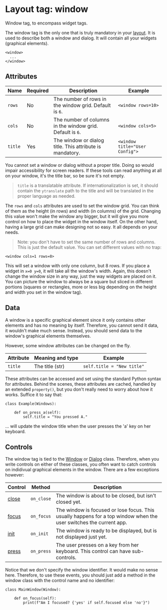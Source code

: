 # Layout tag: window

Window tag, to encompass widget tags.

The window tag is the only one that is truly mandatory in your
[layout](../overview.md).  It is used to describe both a window and
dialog.  It will contain all your widgets (graphical elements).

```
<window>
  ...
</window>
```

## Attributes

| Name         | Required | Description              | Example     |
| ------------ | -------- | ------------------------ | ----------- |
| `rows` | No | The number of rows in the window grid. Default is `6`. | `<window rows=10>` |
| `cols` | No | The number of columns in the window grid. Default is `6`. | `<window cols=5>` |
| `title` | Yes | The window or dialog title.  This attribute is mandatory. | `<window title="User Config">` |

You cannot set a window or dialog without a proper title.  Doing so
would impair accessibility for screen readers.  If these tools can
read anything at all on your window, it's the title bar, so be sure
it's not empty.

> `title` is a translatable attribute.  If internationalization is
  set, it should contain the `ytranslate` path to the title and will
  be translated in the proper language as needed.

The `rows` and `cols` attributes are used to set the window grid.  You
can think of them as the height (in rows) and width (in columns) of the
grid.  Changing this value won't make the window any bigger, but
it will give you more control on how to place the widget in the window
itself.  On the other hand, having a large grid can make designing not
so easy.  It all depends on your needs.

> Note: you don't have to set the same number of rows and columns.
  This is just the default value.  You can set different values with no
  trap:

```
<window cols=1 rows=8>
```

This will set a window with only one column, but 8 rows.  If you place
a widget in `x=0 y=0`, it will take all the window's width.  Again,
this doesn't change the window size in any way, just the way widgets
are placed on it.  You can picture the window to always be a
square but sliced in different portions (squares or rectangles, more
or less big depending on the height and width you set in the window
tag).

## Data

A window is a specific graphical element since it only contains other
elements and has no meaning by itself.  Therefore, you cannot send
it data, it wouldn't make much sense.  Instead, you should
send data to the window's graphical elements themselves.

However, some window attributes can be changed on the fly.

| Attribute      | Meaning and type | Example                     |
| -------------- | ---------------- | --------------------------- |
| `title` | The title (str) | `self.title = "New title"` |

These attributes can be accessed and set using the standard Python
syntax for attributes.  Behind the scenes, these attributes are cached,
handled by an extended `property()`, but you don't really need to
worry about how it works.  Suffice it to say that:

    class Example(Windows):

        def on_press_a(self):
            self.title = "You pressed A."

... will update the window title when the user presses the 'a' key
on her keyboard.

## Controls

The window tag is tied to the [Window](../../widget/Window.md) or
[Dialog](../../widget/Dialog.md) class.  Therefore, when you write
controls on either of these classes, you often want to catch controls
on indidivual graphical elements in the window.  There are a few
exceptions however:

| Control                           | Method     | Description      |
| --------------------------------- | ---------- | ---------------- |
| [close](../../control/close.md) | `on_close` | The window is about to be closed, but isn't closed yet. |
| [focus](../../control/focus.md) | `on_focus` | The window is focused or lose focus.  This usually happens for a top window when the user switches the current app. |
| [init](../../control/init.md) | `on_init` | The window is ready to be displayed, but is not displayed just yet. |
| [press](../../control/press.md) | `on_press` | The user presses on a key from her keyboard. This control can have sub-controls. |

Notice that we don't specify the window identifier.  It would make
no sense here.  Therefore, to use these events, you should just add a
method in the window class with the control name and no identifier:

    class MainWindow(Window):

        def on_focus(self):
            print(f"Am I focused? {'yes' if self.focused else 'no'}")

